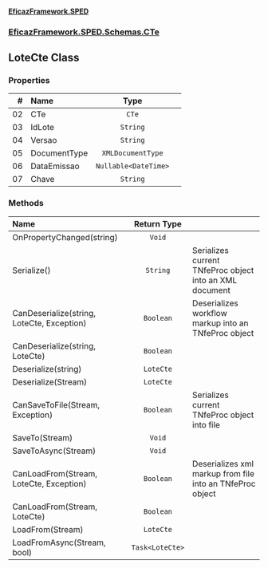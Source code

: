 #### [EficazFramework.SPED](EficazFrameworkSPED.md 'EficazFramework SPED')
### [EficazFramework.SPED.Schemas.CTe](EficazFramework.SPED.Schemas.CTe.md 'EficazFramework.SPED.Schemas.CTe')

## LoteCte Class
### Properties

| # | Name | Type | |
| ---: | :--- | :---: | :--- |
| 02 | CTe | `CTe` |  |
| 03 | IdLote | `String` |  |
| 04 | Versao | `String` |  |
| 05 | DocumentType | `XMLDocumentType` |  |
| 06 | DataEmissao | `Nullable<DateTime>` |  |
| 07 | Chave | `String` |  |
### Methods

| Name | Return Type | |
| :--- | :---: | :--- |
| OnPropertyChanged(string) | `Void` |  |
| Serialize() | `String` | Serializes current TNfeProc object into an XML document |
| CanDeserialize(string, LoteCte, Exception) | `Boolean` | Deserializes workflow markup into an TNfeProc object |
| CanDeserialize(string, LoteCte) | `Boolean` |  |
| Deserialize(string) | `LoteCte` |  |
| Deserialize(Stream) | `LoteCte` |  |
| CanSaveToFile(Stream, Exception) | `Boolean` | Serializes current TNfeProc object into file |
| SaveTo(Stream) | `Void` |  |
| SaveToAsync(Stream) | `Void` |  |
| CanLoadFrom(Stream, LoteCte, Exception) | `Boolean` | Deserializes xml markup from file into an TNfeProc object |
| CanLoadFrom(Stream, LoteCte) | `Boolean` |  |
| LoadFrom(Stream) | `LoteCte` |  |
| LoadFromAsync(Stream, bool) | `Task<LoteCte>` |  |
